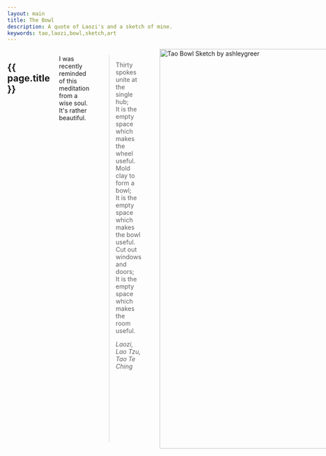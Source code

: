```yaml
---
layout: main
title: The Bowl
description: A quote of Laozi's and a sketch of mine.
keywords: tao,laozi,bowl,sketch,art
---
```


<div class="sixteen columns">
	<h2>{{ page.title }}</h2>
	<p>
		I was recently reminded of this meditation from a wise soul.  It's rather beautiful.
		<blockquote>
			<p>
				Thirty spokes unite at the single hub;
				<br />
				It is the empty space which makes the wheel useful.
				<br />
				Mold clay to form a bowl;
				<br />
				It is the empty space which makes the bowl useful.
				<br />
				Cut out windows and doors;
				<br />
				It is the empty space which makes the room useful.
			</p>
			<cite>Laozi, Lao Tzu, Tao Te Ching</cite>
		</blockquote>
	</p>
	<img src="http://dl.dropbox.com/u/15031981/Blog/bowl.jpeg" alt="Tao Bowl Sketch by ashleygreer" style="width:920px;margin:0px auto;">
</div>

